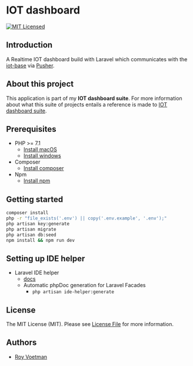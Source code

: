 # IOT dashboard
[![MIT Licensed](https://img.shields.io/badge/license-MIT-brightgreen.svg?style=flat-square)](LICENSE)

## Introduction
A Realtime IOT dashboard build with Laravel which communicates with the [iot-base](https://github.com/RoyVoetman/iot-base) via [Pusher](https://pusher.com/).

## About this project
This application is part of my **IOT dashboard suite**. For more information about what this suite of projects entails a reference is made to [IOT dashboard suite](https://github.com/RoyVoetman/iot-base/blob/master/docs/IOT%20dashboard%20suite.md).

## Prerequisites
- PHP >= 7.1
    - [Install macOS](http://php.net/manual/en/install.macosx.php)
    - [Install windows](http://php.net/manual/en/install.windows.php)
- Composer
    - [Install composer](https://getcomposer.org/download/)
- Npm
    - [Install npm](https://www.npmjs.com/get-npm)

## Getting started

```bash
composer install
php -r "file_exists('.env') || copy('.env.example', '.env');"
php artisan key:generate
php artisan migrate
php artisan db:seed
npm install && npm run dev
```

## Setting up IDE helper
* Laravel IDE helper
    * [docs](https://github.com/barryvdh/laravel-ide-helper)
    * Automatic phpDoc generation for Laravel Facades
        * `php artisan ide-helper:generate`
        
## License
The MIT License (MIT). Please see [License File](LICENSE) for more information.


## Authors
* [Roy Voetman](https://www.royvoetman.nl)
